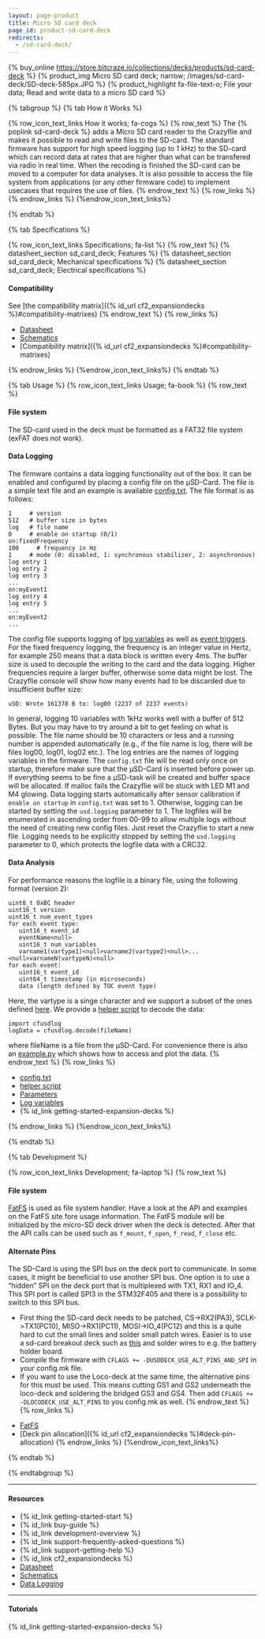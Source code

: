 ```yaml
---
layout: page-product
title: Micro SD card deck
page_id: product-sd-card-deck
redirects:
  - /sd-card-deck/
---
```

{% buy_online https://store.bitcraze.io/collections/decks/products/sd-card-deck %}
{% product_img Micro SD card deck; narrow; /images/sd-card-deck/SD-deck-585px.JPG %}
{% product_highlight fa-file-text-o; File your data; Read and write data to a micro SD card %}

{% tabgroup %}
{% tab How it Works %}

{% row_icon_text_links How it works; fa-cogs %}
{% row_text %}
The {% poplink sd-card-deck %} adds a Micro SD card reader to the Crazyflie and makes it possible to read and write files to the SD-card.
The standard firmware has support for high speed logging (up to 1 kHz) to the SD-card which can record data at rates
that are higher than what can be transfered via radio in real time. When the recoding is finished the
SD-card can be moved to a computer for data analyses.
It is also possible to access the file system from applications (or any other firmware code) to implement
usecases that requires the use of files.
{% endrow_text %}
{% row_links %}
{% endrow_links %}
{%endrow_icon_text_links%}

{% endtab %}

{% tab Specifications %}


{% row_icon_text_links Specifications; fa-list %}
{% row_text %}
{% datasheet_section sd_card_deck; Features %}
{% datasheet_section sd_card_deck; Mechanical specifications %}
{% datasheet_section sd_card_deck; Electrical specifications %}

#### Compatibility
See [the compatibility matrix]({% id_url cf2_expansiondecks %}#compatibility-matrixes)
{% endrow_text %}
{% row_links %}
* [Datasheet](/documentation/hardware/sd_card_deck/sd_card_deck-datasheet.pdf)
* [Schematics](/documentation/hardware/sd_card_deck/sdcard_revb.pdf)
* [Compatibility matrix]({% id_url cf2_expansiondecks %}#compatibility-matrixes)

{% endrow_links %}
{%endrow_icon_text_links%}
{% endtab %}

{% tab Usage %}
{% row_icon_text_links Usage; fa-book %}
{% row_text %}
#### File system
The SD-card used in the deck must be formatted as a FAT32 file system (exFAT does not work).
#### Data Logging
The firmware contains a data logging functionality out of the box. It can be enabled and configured by placing a config file
on the µSD-Card. The file is a simple text file and an example is available
[config.txt](https://github.com/bitcraze/crazyflie-firmware/blob/master/tools/usdlog/config.txt).
The file format is as follows:
```
1     # version
512   # buffer size in bytes
log   # file name
0     # enable on startup (0/1)
on:fixedFrequency
100     # frequency in Hz
1     # mode (0: disabled, 1: synchronous stabilizer, 2: asynchronous)
log entry 1
log entry 2
log entry 3
...
on:myEvent1
log entry 4
log entry 5
...
on:myEvent2
...
```
The config file supports logging of [log variables](/docs/userguides/logparam.md) as well as [event triggers](/docs/userguides/eventtrigger.md).
For the fixed frequency logging, the frequency is an integer value in Hertz, for example 250 means that a data block is written every 4ms. The buffer size is used to decouple the writing to the card and the data logging. Higher frequencies require a larger buffer, otherwise some data might be lost. The Crazyflie console will show how many events had to be discarded due to insufficient buffer size:
```
uSD: Wrote 161378 B to: log00 (2237 of 2237 events)
```
In general, logging 10 variables with 1kHz works well with a buffer of 512 Bytes. But you may have to try around a bit to get feeling on what is possible.
The file name should be 10 characters or less and a running number is appended automatically (e.g., if the file name is log, there will be files log00, log01, log02 etc.). The log entries are the names of logging variables in the firmware.
The `config.txt` file will be read only once on startup, therefore make sure that the µSD-Card is inserted before power up. If everything seems to be fine a µSD-task will be created and buffer space will be allocated. If malloc fails the Crazyflie will be stuck with LED M1 and M4 glowing. Data logging starts automatically after sensor calibration if `enable on startup` in `config.txt` was set to 1. Otherwise, logging can be started by setting the `usd.logging` parameter to 1. The logfiles will be enumerated in ascending order from 00-99 to allow multiple logs without the need of creating new config files. Just reset the Crazyflie to start a new file. Logging needs to be explicitly stopped by setting the `usd.logging` parameter to 0, which protects the logfile data with a CRC32.
#### Data Analysis
For performance reasons the logfile is a binary file, using the following format (version 2):
```
uint8_t 0xBC header
uint16_t version
uint16_t num_event_types
for each event type:
   uint16_t event_id
   eventName<null>
   uint16_t num_variables
   varname1(vartype1)<null>varname2(vartype2)<null>...<null>varnameN(vartypeN)<null>
for each event:
   uint16_t event_id
   uint64_t timestamp (in microseconds)
   data (length defined by TOC event type)
```
Here, the vartype is a singe character and we support a subset of the ones defined [here](https://docs.python.org/3/library/struct.html#format-characters).
We provide a [helper script](https://github.com/bitcraze/crazyflie-firmware/blob/master/tools/usdlog/cfusdlog.py) to decode the data:
```
import cfusdlog
logData = cfusdlog.decode(fileName)
```
where fileName is a file from the µSD-Card. For convenience there is also an [example.py](https://github.com/bitcraze/crazyflie-firmware/blob/master/tools/usdlog/example.py) which shows how to access and plot the data.
{% endrow_text %}
{% row_links %}
* [config.txt](https://github.com/bitcraze/crazyflie-firmware/blob/master/tools/usdlog/config.txt)
* [helper script](https://github.com/bitcraze/crazyflie-firmware/blob/master/tools/usdlog/cfusdlog.py)
* [Parameters](/documentation/repository/crazyflie-firmware/master/api/params/#usd)
* [Log variables](/documentation/repository/crazyflie-firmware/master/api/logs/#usd)
* {% id_link getting-started-expansion-decks %}

{% endrow_links %}
{%endrow_icon_text_links%}

{% endtab %}


{% tab Development %}

{% row_icon_text_links Development;  fa-laptop %}
{% row_text %}
#### File system
[FatFS](http://elm-chan.org/fsw/ff/00index_e.html) is used as file system handler. Have a look at the API and examples on the FatFS site fore usage information.
The FatFS module will be initialized by the micro-SD deck driver when the deck is detected. After that the API calls can be used such as `f_mount`, `f_open`, `f_read`, `f_close` etc.
#### Alternate Pins
The SD-Card is using the SPI bus on the deck port to communicate. In some cases, it might be beneficial to use another SPI bus. One option is to use a “hidden” SPI on the deck port that is multiplexed with TX1, RX1 and IO_4. This SPI port is called SPI3 in the STM32F405 and there is a possibility to switch to this SPI bus.
  - First thing the SD-card deck needs to be patched, CS->RX2(PA3), SCLK->TX1(PC10), MISO->RX1(PC11), MOSI->IO_4(PC12) and this is a quite hard to cut the small lines and solder small patch wires. Easier is to use a sd-card breakout deck such as [this](https://www.sparkfun.com/products/544) and solder wires to e.g. the battery holder board.
  - Compile the firmware with `CFLAGS += -DUSDDECK_USE_ALT_PINS_AND_SPI` in your config.mk file.
  - If you want to use the Loco-deck at the same time, the alternative pins for this must be used. This means cutting GS1 and GS2 underneath the loco-deck and soldering the bridged GS3 and GS4. Then add `CFLAGS += -DLOCODECK_USE_ALT_PINS` to you config.mk as well.
{% endrow_text %}
{% row_links %}
* [FatFS](http://elm-chan.org/fsw/ff/00index_e.html)
* [Deck pin allocation]({% id_url cf2_expansiondecks %}#deck-pin-allocation)
{% endrow_links %}
{%endrow_icon_text_links%}

{% endtab %}

{% endtabgroup %}

---
#### Resources
- {% id_link getting-started-start %}
- {% id_link buy-guide %}
- {% id_link development-overview %}
- {% id_link support-frequently-asked-questions %}
- {% id_link support-getting-help %}
- {% id_link cf2_expansiondecks %}
- [Datasheet](/documentation/hardware/sd_card_deck/sd_card_deck-datasheet.pdf)
- [Schematics](/documentation/hardware/sd_card_deck/sdcard_revb.pdf)
- [Data Logging](/documentation/repository/crazyflie-firmware/master/userguides/decks/micro-sd-card-deck/)

---

#### Tutorials
{% id_link getting-started-expansion-decks %}


